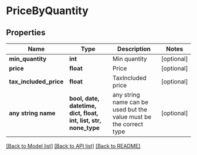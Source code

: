 # PriceByQuantity


## Properties
Name | Type | Description | Notes
------------ | ------------- | ------------- | -------------
**min_quantity** | **int** | Min quantity | [optional] 
**price** | **float** | Price | [optional] 
**tax_included_price** | **float** | TaxIncluded price | [optional] 
**any string name** | **bool, date, datetime, dict, float, int, list, str, none_type** | any string name can be used but the value must be the correct type | [optional]

[[Back to Model list]](../README.md#documentation-for-models) [[Back to API list]](../README.md#documentation-for-api-endpoints) [[Back to README]](../README.md)


